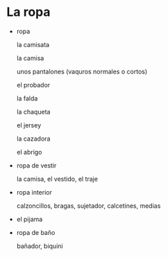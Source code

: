 # La ropa

- ropa

  la camisata

  la camisa

  unos pantalones (vaquros normales o cortos)

  el probador

  la falda

  la chaqueta

  el jersey

  la cazadora

  el abrigo

- ropa de vestir

  la camisa, el vestido, el traje

- ropa interior

  calzoncillos, bragas, sujetador, calcetines, medias

- el pijama

- ropa de baño

  bañador, biquini
